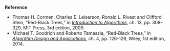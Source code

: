 **Reference**

- Thomas H. Cormen, Charles E. Leiserson, Ronald L. Rivest and Clifford Stein, “Red-Black Trees,” in *[Introduction to Algorithms](http://www.amazon.com/Introduction-Algorithms-3rd-Edition-Press/dp/0262033844)*, ch. 13, pp. 308-329, MIT Press, 3rd edition, 2009.
- Michael T. Goodrich and Roberto Tamassia, “Red-Black Trees,” in *[Algorithm Design and Applications](http://www.amazon.com/Algorithm-Design-Applications-Michael-Goodrich/dp/1118335910)*, ch. 4, pp. 126-129, Wiley, 1st edition, 2014.
